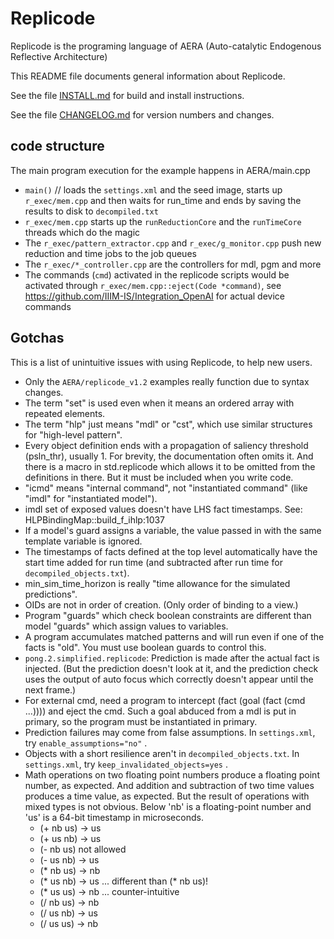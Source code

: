 # Replicode

Replicode is the programing language of AERA (Auto-catalytic Endogenous Reflective Architecture)

This README file documents general information about Replicode.

See the file [INSTALL.md](https://github.com/IIIM-IS/replicode/blob/master/INSTALL.md) for build and install instructions.

See the file [CHANGELOG.md](https://github.com/IIIM-IS/replicode/blob/master/CHANGELOG.md) for version numbers and changes.

## code structure
The main program execution for the example happens in AERA/main.cpp
- `main()` // loads the `settings.xml` and the seed image, starts up `r_exec/mem.cpp` and then waits for run_time and ends by saving the results to disk to `decompiled.txt`
- `r_exec/mem.cpp` starts up the `runReductionCore` and the `runTimeCore` threads which do the magic
- The `r_exec/pattern_extractor.cpp` and `r_exec/g_monitor.cpp` push new reduction and time jobs to the job queues
- The `r_exec/*_controller.cpp` are the controllers for mdl, pgm and more
- The commands (`cmd`) activated in the replicode scripts would be activated through `r_exec/mem.cpp::eject(Code *command)`, see https://github.com/IIIM-IS/Integration_OpenAI for actual device commands

## Gotchas

This is a list of unintuitive issues with using Replicode, to help new users.

* Only the `AERA/replicode_v1.2` examples really function due to syntax changes.
* The term "set" is used even when it means an ordered array with repeated elements.
* The term "hlp" just means "mdl" or "cst", which use similar structures for "high-level pattern".
* Every object definition ends with a propagation of saliency threshold (psln_thr), usually 1.
  For brevity, the documentation often omits it. And there is a macro in std.replicode which allows it to be
  omitted from the definitions in there. But it must be included when you write code.
* "icmd" means "internal command", not "instantiated command" (like "imdl" for "instantiated model").
* imdl set of exposed values doesn't have LHS fact timestamps. See: HLPBindingMap::build_f_ihlp:1037
* If a model's guard assigns a variable, the value passed in with the same template variable is ignored.
* The timestamps of facts defined at the top level automatically have the start time added for run time 
  (and subtracted after run time for `decompiled_objects.txt`).
* min_sim_time_horizon is really "time allowance for the simulated predictions".
* OIDs are not in order of creation. (Only order of binding to a view.)
* Program "guards" which check boolean constraints are different than model "guards" which assign values to variables.
* A program accumulates matched patterns and will run even if one of the facts is "old". You must use boolean guards to control this.
* `pong.2.simplified.replicode`: Prediction is made after the actual fact is injected. (But the prediction doesn't look at it,
  and the prediction check uses the output of auto focus which correctly doesn't appear until the next frame.)
* For external cmd, need a program to intercept (fact (goal (fact (cmd ...)))) and eject the cmd.
  Such a goal abduced from a mdl is put in primary, so the program must be instantiated in primary.
* Prediction failures may come from false assumptions. In `settings.xml`, try `enable_assumptions="no"` .
* Objects with a short resilience aren't in `decompiled_objects.txt`. In `settings.xml`, try `keep_invalidated_objects=yes` .
* Math operations on two floating point numbers produce a floating point number, as expected. And addition
  and subtraction of two time values produces a time value, as expected. But the result of operations with
  mixed types is not obvious. Below 'nb' is a floating-point number and 'us' is a 64-bit timestamp in microseconds.
  - (+ nb us) -> us
  - (+ us nb) -> us
  - (- nb us) not allowed
  - (- us nb) -> us
  - (* nb us) -> nb
  - (* us nb) -> us ... different than (* nb us)!
  - (* us us) -> nb ... counter-intuitive
  - (/ nb us) -> nb
  - (/ us nb) -> us
  - (/ us us) -> nb
